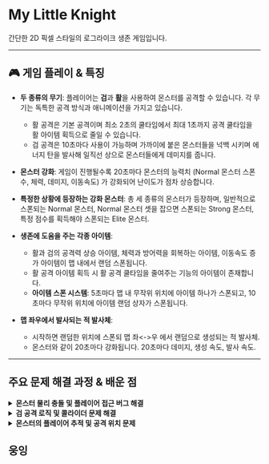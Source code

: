 # My Little Knight

간단한 2D 픽셀 스타일의 로그라이크 생존 게임입니다.

---
## 🎮 게임 플레이 & 특징

- **두 종류의 무기**: 플레이어는 **검**과 **활**을 사용하여 몬스터를 공격할 수 있습니다. 각 무기는 독특한 공격 방식과 애니메이션을 가지고 있습니다.
  - 활 공격은 기본 공격이며 최소 2초의 쿨타임에서 최대 1초까지 공격 쿨타임을 활 아이템 획득으로 줄일 수 있습니다.
  - 검 공격은 10초마다 사용이 가능하며 가까이에 붙은 몬스터들을 넉백 시키며 에너지 탄을 발사해 일직선 상으로 몬스터들에게 데미지를 줍니다. 

- **몬스터 강화**: 게임이 진행될수록 20초마다 몬스터의 능력치 (Normal 몬스터 스폰 수, 체력, 데미지, 이동속도) 가 강화되어 난이도가 점차 상승합니다.
  
- **특정한 상황에 등장하는 강화 몬스터**: 총 세 종류의 몬스터가 등장하며, 일반적으로 스폰되는 Normal 몬스터, Normal 몬스터 셋을 잡으면 스폰되는 Strong 몬스터, 특정 점수를 획득해야 스폰되는 Elite 몬스터.

- **생존에 도움을 주는 각종 아이템**:
  - 활과 검의 공격력 상승 아이템, 체력과 방어력을 회복하는 아이템, 이동속도 증가 아이템이 맵 내에서 랜덤 스폰됩니다.
  - 활 공격 아이템 획득 시 활 공격 쿨타임을 줄여주는 기능의 아이템이 존재합니다.
  - **아이템 스폰 시스템**: 5초마다 맵 내 무작위 위치에 아이템 하나가 스폰되고, 10초마다 무작위 위치에 아이템 랜덤 상자가 스폰됩니다.

- **맵 좌우에서 발사되는 적 발사체**:
  - 시작하면 랜덤한 위치에 스폰되 맵 좌<->우 에서 랜덤으로 생성되는 적 발사체.
  - 몬스터와 같이 20초마다 강화됩니다. 20초마다 데미지, 생성 속도, 발사 속도.

---


##  주요 문제 해결 과정 & 배운 점

<details>
<summary><b>몬스터 물리 충돌 및 플레이어 접근 버그 해결</b></summary>
<br/>


### 문제점

- 몬스터끼리 서로 겹치는 현상 발생
- 몬스터가 플레이어에게 다가가지 못하고, 보이지 않는 벽에 막히는 현상 발생
- 플레이어가 타일맵 밖으로 나가는 현상 발생

### 원인 분석

- **콜라이더 설정 오류**: 몬스터 프리팹에 콜라이더가 하나뿐이라 물리적인 충돌 처리가 부족했습니다. 또한, 플레이어의 자식 오브젝트인 `SwordPoint`의 콜라이더 속성이 잘못 설정되어 몬스터에게 접근하지 못하게 막는 '벽' 역할을 했습니다.
    ![몬스터가 플레이어에게 닿지 못함](https://github.com/trst3385/MyLittleKnight/blob/main/Image/Monster.Bug.gif?raw=true)<br><br><br>
- **다중 역할 충돌**: 플레이어에게 콜라이더가 하나만 있어, 벽에 부딪히는 물리적 충돌과 몬스터와 겹치는 감지 역할을 동시에 수행할 수 없었습니다.

### 해결 과정

1.  **몬스터 프리팹 수정**:
    - `Box Collider 2D`를 추가하여 물리 충돌용과 감지용 콜라이더의 역할을 분리했습니다.
    - 기존 콜라이더는 몬스터 감지용(`Is Trigger` 켬), 새로 추가한 콜라이더는 몬스터 간 물리 충돌용(`Is Trigger` 끔)으로 설정했습니다.
      
2.  **플레이어 콜라이더 역할 분리**:
    - **물리 충돌용 콜라이더**(`Is Trigger` 끔)와 **몬스터 감지용 콜라이더**(`Is Trigger` 켬)를 따로 만들어 각 역할에 맞게 설정했습니다.
      
3.  **레이어 설정**:
    - `Layer Collision Matrix`를 활용하여 플레이어 레이어와 몬스터 레이어의 충돌을 비활성화해 의도하지 않은 물리적 상호작용을 방지했습니다.
      
4.  **`SwordPoint` 수정**:
    - `SwordPoint`의 `Is Trigger`를 `켜짐` 상태로 변경하여, 물리적인 충돌을 일으키지 않고 감지 영역 역할만 하도록 수정했습니다.

### 배운 점

- 유니티의 **콜라이더 역할 분리**와 **`Is Trigger` 속성의 정확한 활용법**을 이해했습니다.
- **Layer Collision Matrix**를 사용하여 복잡한 물리 상호작용을 체계적으로 관리하는 방법을 익혔습니다.
- 하나의 컴포넌트가 여러 역할을 동시에 수행할 때 발생할 수 있는 문제점을 파악하고, 최적화하는 방법을 배웠습니다.

</details>

<details>
<summary><b>검 공격 로직 및 콜라이더 문제 해결</b></summary>
<br/>

### 문제점

- `OnTriggerEnter2D` 이벤트 방식의 한계: 몬스터가 이미 공격 범위(콜라이더) 안에 있을 경우, 공격이 감지되지 않아 데미지를 줄 수 없었습니다.
- **콜라이더 역할 충돌**: 검 공격용 콜라이더가 물리적 충돌 역할까지 수행하면서, 몬스터가 플레이어에게 접근하지 못하게 막는 '벽' 역할을 했습니다.


### 원인 분석

- `OnTriggerEnter2D` 이벤트는 콜라이더에 **'처음 진입하는 순간'**에만 발생합니다. 따라서 몬스터가 이미 콜라이더 내부에 있는 상태에서는 공격 이벤트가 호출되지 않아 데미지를 줄 수 없었습니다.

### 해결 과정

1.  **공격 방식 변경**: `OnTriggerEnter2D` 이벤트 방식 대신, 검을 휘두르는 **애니메이션 이벤트**에서 `Physics2D.OverlapBoxAll` 함수를 직접 호출하는 방식으로 변경했습니다.  
    - **OnTriggerEnter2D = 콜라이더에 '진입' 하는 순간 한 번만 작동, OverlapBoxAll = 특정 순간에 '스냅샷' 을 찍듯 범위 안의 모든 콜라이더들을 감지. 그래서 검이 휘둘러지는 그 순간에 공격 범위에 있는 모든 적에게 데미지를 줄 수 있다** 
2.  **공격 대상 감지**: `Physics2D.OverlapBoxAll`을 사용하여 특정 순간(애니메이션 프레임)에 검의 공격 범위 내에 있는 **모든** `Collider2D`를 감지하도록 구현했습니다.
3.  **적 필터링**:  public string EnemyTag = "Enemy" 변수를 선언,  감지된 콜라이더들 중 `hitCollider.CompareTag(EnemyTag)`를 통해 **"Enemy" 태그** 가 붙은 오브젝트만 공격 대상으로 필터링하여 데미지를 적용했습니다.
4.  **넉백 로직 구현**: 적에게 데미지를 주는 동시에, **넉백 벡터**를 계산하여 적이 공격 방향으로 밀려나도록 `TakeKnockback` 함수를 호출했습니다.

### 배운 점

- **유니티 API 선택의 중요성**: 상황에 따라 `OnTriggerEnter`와 같은 이벤트 방식보다 `Physics2D.OverlapBoxAll`과 같이 직접 물리 감지를 수행하는 방식이 더 효율적일 수 있다는 것을 깨달았습니다.
- **코드 직관성 및 효율성**: `Tag`를 활용한 필터링 방식은 코드 가독성을 높이고, 특정 대상만을 효율적으로 공격하는 데 매우 효과적이었습니다.

</details>


<details>
<summary><b>몬스터의 플레이어 추적 및 공격 위치 문제</b></summary>
<br/>


### 문제점

- 몬스터가 플레이어를 추적하고 공격할 때, 플레이어의 몸통 중앙에 도착한 후 공격을 해야 했으나, 몬스터가 플레이어의 머리 위에서 공격하는 시각적 문제가 발생. 몬스터 크기가 클수록 더욱 위에서 멈추고 공격을 하던 문제 발생.

### 원인 분석

- **피벗(Pivot)과 콜라이더(Collider)의 불일치**: 다운받은 에셋의 크기를 조절하면서 몬스터와 플레이어의 피벗 위치와 콜라이더의 중심이 정확히 일치하지 않아 발생한 문제. 몬스터가 플레이어의 피벗(transform.position)을 추적하면서 몸통이 아닌 머리 위에서 멈추게 되었음.
- **거리 기반 공격 로직**: 몬스터의 공격이 시각적으로는 닿지 않았지만, 코드상으로는 이미 공격 범위 안에 들어와 있다고 판단하여 데미지를 입히는 논리적 오류가 있었음.

### 해결 과정

1.  **플레이어의 몸통 중앙 위치를 반환하는 함수 구현**:
   - `Player` 스크립트에 `GetCenterPosition()` 함수를 추가하고, 플레이어의 `BoxCollider2D`의 `bounds.center`를 반환하도록 구현.
     
2.  **몬스터 추적 목표 수정**:
   - `Enemy.cs` 스크립트에서 플레이어의 `transform.position` 대신 `playerScript.GetCenterPosition()`을 사용하여 몬스터의 추적 목표 위치를 플레이어의 몸통 중앙으로 변경.
     
3.  **수동 위치 보정**:
   - `Enemy.cs`에 `playerTargetOffsetY` 변수를 추가하여 몬스터의 Y축 위치를 수동으로 인스펙터에서 조절할 수 있게 함.
   - `FixedUpdate` 함수에서(물리 계산 로직이 Update보다 더욱 효과적) `playerCenterPosition.y += playerTargetOffsetY;` 코드를 통해 몬스터가 플레이어의 몸통 중앙보다 약간 아래 지점을 목표로 삼도록 수정.

### 배운 점

- **피벗(Pivot)과 콜라이더(Collider)**의 정확한 역할을 이해했습니다. 시각적인 모습뿐만 아니라, 물리적 충돌 영역과 오브젝트의 기준점을 따로 관리해야 함을 배웠습니다.
- **`bounds.center`**와 같은 API를 활용하여 오브젝트의 특정 영역에 대한 정보를 가져오는 방법을 익혔습니다.
- 문제의 근본적인 원인을 파악하고, 그에 맞는 **유연한 논리적인 해결책**을 코드로 구현하는 능력을 키웠습니다.

</details>



##  웅잉

